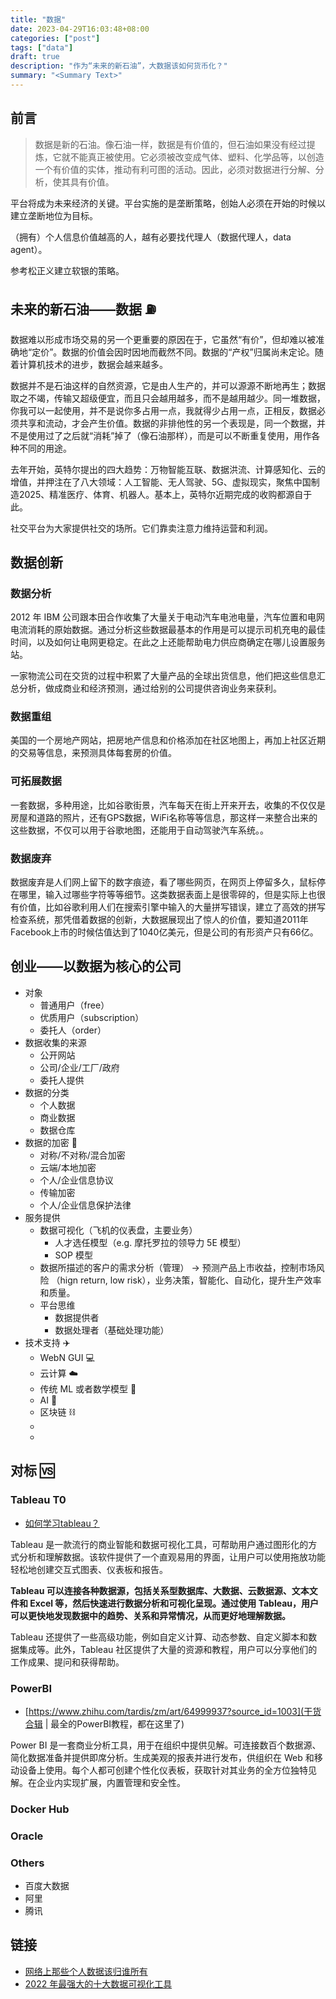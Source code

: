 ```yaml
---
title: "数据"
date: 2023-04-29T16:03:48+08:00
categories: ["post"]
tags: ["data"]
draft: true
description: "作为“未来的新石油”，大数据该如何货币化？"
summary: "<Summary Text>"
---
```


## 前言

>   数据是新的石油。像石油一样，数据是有价值的，但石油如果没有经过提炼，它就不能真正被使用。它必须被改变成气体、塑料、化学品等，以创造一个有价值的实体，推动有利可图的活动。因此，必须对数据进行分解、分析，使其具有价值。

平台将成为未来经济的关键。平台实施的是垄断策略，创始人必须在开始的时候以建立垄断地位为目标。

（拥有）个人信息价值越高的人，越有必要找代理人（数据代理人，data agent）。

参考松正义建立软银的策略。

## 未来的新石油——数据 ⛽️

 数据难以形成市场交易的另一个更重要的原因在于，它虽然“有价”，但却难以被准确地“定价”。数据的价值会因时因地而截然不同。数据的“产权”归属尚未定论。随着计算机技术的进步，数据会越来越多。

数据并不是石油这样的自然资源，它是由人生产的，并可以源源不断地再生；数据取之不竭，传输又超级便宜，而且只会越用越多，而不是越用越少。同一堆数据，你我可以一起使用，并不是说你多占用一点，我就得少占用一点，正相反，数据必须共享和流动，才会产生价值。数据的非排他性的另一个表现是，同一个数据，并不是使用过了之后就“消耗”掉了（像石油那样），而是可以不断重复使用，用作各种不同的用途。

去年开始，英特尔提出的四大趋势：万物智能互联、数据洪流、计算感知化、云的增值，并押注在了八大领域：人工智能、无人驾驶、5G、虚拟现实，聚焦中国制造2025、精准医疗、体育、机器人。基本上，英特尔近期完成的收购都源自于此。

社交平台为大家提供社交的场所。它们靠卖注意力维持运营和利润。

## 数据创新

### 数据分析

2012 年 IBM 公司跟本田合作收集了大量关于电动汽车电池电量，汽车位置和电网电流消耗的原始数据。通过分析这些数据最基本的作用是可以提示司机充电的最佳时间，以及如何让电网更稳定。在此之上还能帮助电力供应商确定在哪儿设置服务站。

一家物流公司在交货的过程中积累了大量产品的全球出货信息，他们把这些信息汇总分析，做成商业和经济预测，通过给别的公司提供咨询业务来获利。

### 数据重组

美国的一个房地产网站，把房地产信息和价格添加在社区地图上，再加上社区近期的交易等信息，来预测具体每套房的价值。

### 可拓展数据

一套数据，多种用途，比如谷歌街景，汽车每天在街上开来开去，收集的不仅仅是房屋和道路的照片，还有GPS数据，WiFi名称等等信息，那这样一来整合出来的这些数据，不仅可以用于谷歌地图，还能用于自动驾驶汽车系统。。

### 数据废弃

数据废弃是人们网上留下的数字痕迹，看了哪些网页，在网页上停留多久，鼠标停在哪里，输入过哪些字符等等细节。这类数据表面上是很零碎的，但是实际上也很有价值，比如谷歌利用人们在搜索引擎中输入的大量拼写错误，建立了高效的拼写检查系统，那凭借着数据的创新，大数据展现出了惊人的价值，要知道2011年Facebook上市的时候估值达到了1040亿美元，但是公司的有形资产只有66亿。



## 创业——以数据为核心的公司

-   对象
    -   普通用户（free）
    -   优质用户（subscription）
    -   委托人（order）
-   数据收集的来源
    -   公开网站
    -   公司/企业/工厂/政府
    -   委托人提供
-   数据的分类
    -   个人数据
    -   商业数据
    -   数据仓库
-   数据的加密 🔐
    -   对称/不对称/混合加密
    -   云端/本地加密
    -   个人/企业信息协议
    -   传输加密
    -   个人/企业信息保护法律
-   服务提供
    -   数据可视化（飞机的仪表盘，主要业务）
        -   人才选任模型（e.g. 摩托罗拉的领导力 5E 模型）
        -   SOP 模型
    -   数据所描述的客户的需求分析（管理） -> 预测产品上市收益，控制市场风险 （hign return, low risk），业务决策，智能化、自动化，提升生产效率和质量。
    -   平台思维
        -   数据提供者
        -   数据处理者（基础处理功能）
-   技术支持 ✈️
    -   WebN GUI 💻
    -   云计算 ☁️
    -   传统 ML 或者数学模型 🟰
    -   AI 🤖️
    -   区块链 ⛓️
    -   
    -   

## 对标 🆚

### Tableau T0

-   [如何学习tableau？](https://www.zhihu.com/question/29478254)

Tableau 是一款流行的商业智能和数据可视化工具，可帮助用户通过图形化的方式分析和理解数据。该软件提供了一个直观易用的界面，让用户可以使用拖放功能轻松地创建交互式图表、仪表板和报告。 

**Tableau 可以连接各种数据源，包括关系型数据库、大数据、云数据源、文本文件和 Excel 等，然后快速进行数据分析和可视化呈现。通过使用 Tableau，用户可以更快地发现数据中的趋势、关系和异常情况，从而更好地理解数据。** 

Tableau 还提供了一些高级功能，例如自定义计算、动态参数、自定义脚本和数据集成等。此外，Tableau 社区提供了大量的资源和教程，用户可以分享他们的工作成果、提问和获得帮助。 

### PowerBI

-   [https://www.zhihu.com/tardis/zm/art/64999937?source_id=1003](干货合辑 | 最全的PowerBI教程，都在这里了)

Power BI 是一套商业分析工具，用于在组织中提供见解。可连接数百个数据源、简化数据准备并提供即席分析。生成美观的报表并进行发布，供组织在 Web 和移动设备上使用。每个人都可创建个性化仪表板，获取针对其业务的全方位独特见解。在企业内实现扩展，内置管理和安全性。

### Docker Hub

### Oracle

### Others

-   百度大数据
-   阿里
-   腾讯

## 链接

-   [网络上那些个人数据该归谁所有](http://www.news.cn/zgjx/2019-06/11/c_138132898.htm)
-   [2022 年最强大的十大数据可视化工具](https://cloud.tencent.com/developer/article/1957539)



